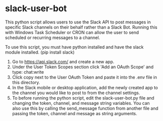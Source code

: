 # slack-user-bot
This python script allows users to use the Slack API to post messages in specific Slack channels on their behalf rather than a Slack Bot. Running this with Windows Task Scheduler or CRON can allow the user to send scheduled or recurring messages to a channel. 

To use this script, you must have python installed and have the slack module installed. (pip install slack)

1. Go to https://api.slack.com/ and create a new app.
2. Under the User Token Scopes section click 'Add an OAuth Scope' and type: chat:write
3. Click copy next to the User OAuth Token and paste it into the .env file in this directory.
4. In the Slack mobile or desktop application, add the newly created app to the channel you would like to post to from the channel settings.
5. To before running the python script, edit the slack-user-bot.py file and changing the token, channel, and message string variables. You can also use this by calling the send_message function from another file and passing the token, channel and message as string arguments.
